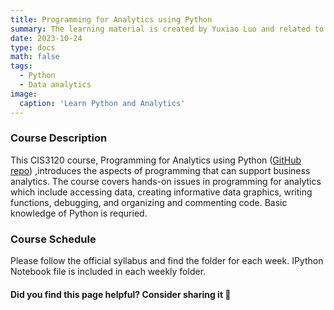 ```yaml
---
title: Programming for Analytics using Python
summary: The learning material is created by Yuxiao Luo and related to the undergraduate course Programming for Analytics using Python.
date: 2023-10-24
type: docs
math: false
tags:
  - Python
  - Data analytics
image:
  caption: 'Learn Python and Analytics'
---
```


### Course Description
This CIS3120 course, Programming for Analytics using Python ([GitHub repo](https://github.com/YuxiaoLuo/Analytics_Python)) ,introduces the aspects of programming that can support business analytics. The course covers hands-on issues in programming for analytics which include accessing data, creating informative data graphics, writing functions, debugging, and organizing and commenting code. Basic knowledge of Python is requried.

### Course Schedule
Please follow the official syllabus and find the folder for each week. IPython Notebook file is included in each weekly folder.

#### Did you find this page helpful? Consider sharing it 🙌
